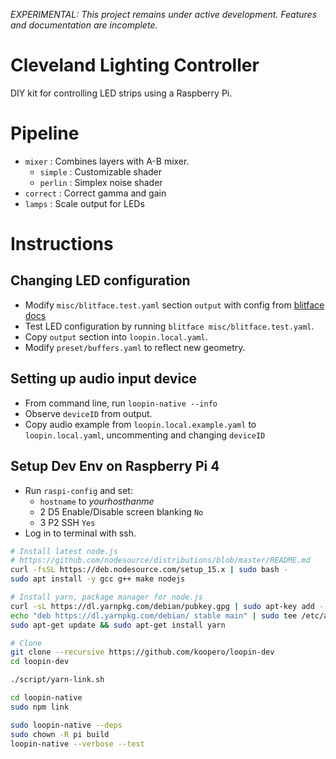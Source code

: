 *EXPERIMENTAL: This project remains under active development. Features and documentation are incomplete.*

# Cleveland Lighting Controller

DIY kit for controlling LED strips using a Raspberry Pi.

# Pipeline

- `mixer` : Combines layers with A-B mixer.
  - `simple` : Customizable shader
  - `perlin` : Simplex noise shader
- `correct` : Correct gamma and gain
- `lamps` : Scale output for LEDs

# Instructions

## Changing LED configuration

- Modify `misc/blitface.test.yaml` section `output` with config from [blitface docs](https://www.npmjs.com/package/blitface)
- Test LED configuration by running `blitface misc/blitface.test.yaml`.
- Copy `output` section into `loopin.local.yaml`.
- Modify `preset/buffers.yaml` to reflect new geometry.

## Setting up audio input device

- From command line, run `loopin-native --info`
- Observe `deviceID` from output.
- Copy audio example from `loopin.local.example.yaml` to `loopin.local.yaml`, uncommenting and changing `deviceID`

## Setup Dev Env on Raspberry Pi 4

- Run `raspi-config` and set:
  - `hostname` to *yourhosthanme*
  - 2 D5 Enable/Disable screen blanking `No`
  - 3 P2 SSH `Yes`
- Log in to terminal with ssh.

``` sh
# Install latest node.js
# https://github.com/nodesource/distributions/blob/master/README.md
curl -fsSL https://deb.nodesource.com/setup_15.x | sudo bash -
sudo apt install -y gcc g++ make nodejs

# Install yarn, package manager for node.js
curl -sL https://dl.yarnpkg.com/debian/pubkey.gpg | sudo apt-key add -
echo "deb https://dl.yarnpkg.com/debian/ stable main" | sudo tee /etc/apt/sources.list.d/yarn.list
sudo apt-get update && sudo apt-get install yarn

# Clone 
git clone --recursive https://github.com/koopero/loopin-dev
cd loopin-dev

./script/yarn-link.sh

cd loopin-native
sudo npm link

sudo loopin-native --deps
sudo chown -R pi build
loopin-native --verbose --test
```
